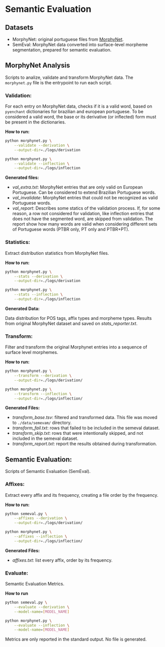 # Semantic Evaluation

## Datasets

- MorphyNet: original portuguese files from [MorphyNet](https://github.com/kbatsuren/MorphyNet).
- SemEval: MorphyNet data converted into surface-level morpheme segmentation, prepared for semantic evaluation.

## MorphyNet Analysis

Scripts to analize, validate and transform MorphyNet data.
The `morphynet.py` file is the entrypoint to run each script.


### Validation:

For each entry on MorphyNet data, checks if it is a valid word, based
on `pyenchant` dictionaries for brazilian and european portuguese. To
be considered a valid word, the base or its derivative (or inflected)
form must be present in the dictionaries.

**How to run:**

```bash
python morphynet.py \
    --validate --derivation \
    --output-dir=./logs/derivation
```
```bash
python morphynet.py \
    --validate --inflection \
    --output-dir=./logs/inflection
```

**Generated files:**
- *val_extra.txt*: MorphyNet entries that are only valid on European
    Portuguese. Can be considered to extend Brazilian Portuguese words.
- *val_invalidate*: MorphyNet entries that could not be recognized as valid
    Portuguese words.
- *val_report*: Describes some statics of the validation process. If, for
    some reason, a row not considered for validation, like inflection entries
    that does not have the segmented word, are skipped from validation. The
    report show how many words are valid when considering different sets
    of Portuguese words (PTBR only, PT only and PTBR+PT).


### Statistics:

Extract distribution statistics from MorphyNet files.

**How to run:**

```bash
python morphynet.py \
    --stats --derivation \
    --output-dir=./logs/derivation
```

```bash
python morphynet.py \
    --stats --inflection \
    --output-dir=./logs/inflection
```

**Generated Data:**

Data distribution for POS tags, affix types and morpheme types.
Results from original MorphyNet dataset and saved on *stats_reporter.txt*.

### Transform:

Filter and transform the original Morphynet entries into a sequence of
surface level morphemes.

**How to run:**

```bash
python morphynet.py \
    --transform --derivation \
    --output-dir=./logs/derivation/
```
```bash
python morphynet.py \
    --transform --inflection \
    --output-dir=./logs/inflection/
```

**Generated Files:**
- *transform_base.tsv*: filtered and transformed data.
    This file was moved to `./data/semevam/` directory.
- *transform_fail.txt*: rows that failed to be included in the semeval dataset.
- *transform_skip.txt*: rows that were intentionally skipped, and not
    included in the semeval dataset.
- *transform_report.txt*: report the results obtained during transformation.


## Semantic Evaluation:

Scripts of Semantic Evaluation (SemEval).

### Affixes:

Extract every affix and its frequency, creating a file order by the frequency.

**How to run:**

```bash
python semeval.py \
    --affixes --derivation \
    --output-dir=./logs/derivation/
```
```bash
python morphynet.py \
    --affixes --inflection \
    --output-dir=./logs/inflection/
```

**Generated Files:**
- *affixes.txt*: list every affix, order by its frequency.

### Evaluate:

Semantic Evaluation Metrics.

**How to run**

```bash
python semeval.py \
    --evaluate --derivation \
    --model-name=[MODEL_NAME]
```
```bash
python morphynet.py \
    --evaluate --inflection \
    --model-name=[MODEL_NAME]
```

Metrics are only reported in the standard output.
No file is generated.
